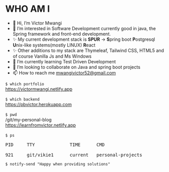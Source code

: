 # WHO AM I
- 👋 Hi, I’m Victor Mwangi
- 👀 I’m interested in Software Development currently good in java, the Spring framework and front-end development.
- ✨ My current development stack is <strong>SPUR</strong> -> <b>S</b>pring boot <b>P</b>ostgresql <b>U</b>nix-like systems(mostly LINUX) <b>R</b>eact
- ✨ Other additions to my stack are Thymeleaf, Tailwind CSS, HTML5 and of course Vanilla Js and Ms Windows
- 🌱 I’m currently learning Test Driven Development
- 💞️ I’m looking to collaborate on Java and spring boot projects
- 📫 How to reach me mwangivictor52@gmail.com

`$ which portfolio` <br>
https://victormwangi.netlify.app <br><br>
`$ which backend` <br>
https://pbvictor.herokuapp.com <br><br>
`$ pwd` <br>
/git/my-personal-blog<br>
https://learnfromvictor.netlify.app <br><br>
`$ ps` <br>
<pre>
PID     TTY             TIME      CMD <br>
921     git/vikie1      current   personal-projects
</pre>
`$ notify-send "Happy when providing solutions"`

<!---
vikie1/vikie1 is a ✨ special ✨ repository because its `README.md` (this file) appears on your GitHub profile.
You can click the Preview link to take a look at your changes.
--->
